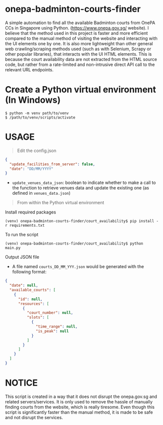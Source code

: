 # onepa-badminton-courts-finder

A simple automation to find all the available Badminton courts from OnePA CCs in Singapore using Python. (https://www.onepa.gov.sg/ website). I believe that the method used in this project is faster and more efficient compared to the manual method of visiting the website and interacting with the UI elements one by one. It is also more lightweight than other general web crawling/scraping methods used (such as with Selenium, Scrapy or other popular libraries), that interacts with the UI HTML elements. This is because the court availability data are not extracted from the HTML source code, but rather from a rate-limited and non-intrusive direct API call to the relevant URL endpoints.

# Create a Python virtual environment (In Windows)

```
$ python -m venv path/to/venv
$ /path/to/venv/scripts/activate
```

# USAGE

> Edit the config.json

```json
{
  "update_facilities_from_server": false,
  "date": "DD/MM/YYYY"
}
```

- `update_venues_data_json`: boolean to indicate whether to make a call to the function to retrieve venues data and update the existing one (as defined in `venues_data.json`)

> From within the Python virtual environment

Install required packages

```
(venv) onepa-badminton-courts-finder/court_availability$ pip install -r requirements.txt
```

To run the script

```
(venv) onepa-badminton-courts-finder/court_availability$ python main.py
```

Output JSON file

- A file named `courts_DD_MM_YYY.json` would be generated with the following format:

```json
{
  "date": null,
  "available_courts": [
    {
      "id": null,
      "resources": [
        {
          "court_number": null,
          "slots": [
            {
              "time_range": null,
              "is_peak": null
            }
          ]
        }
      ]
    }
  ]
}
```

# NOTICE

This script is created in a way that it does not disrupt the onepa.gov.sg and related servers/services. It is only used to remove the hassle of manually finding courts from the website, which is really tiresome. Even though this script is significantly faster than the manual method, it is made to be safe and not disrupt the services.

